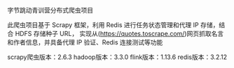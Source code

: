 字节跳动青训营分布式爬虫项目

此爬虫项目基于 Scrapy 框架，利用 Redis 进行任务状态管理和代理 IP 存储，结合 HDFS 存储种子 URL，
实现从(https://quotes.toscrape.com/)网页抓取名言和作者信息，并具备代理 IP 验证、Redis 连接测试等功能

scrapy爬虫版本：2.6.3
hadoop版本：3.3.0
flink版本：1.13.6
redis版本：3.2.12

